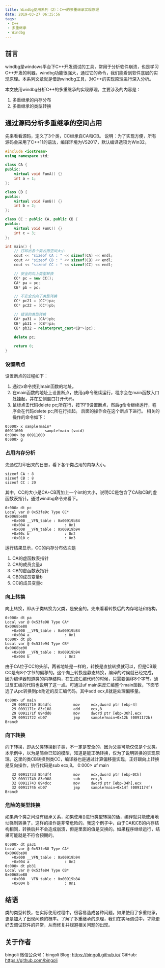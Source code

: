 ```yaml
---
title: Windbg使用系列（2）：C++的多重继承实现原理
date: 2019-03-27 06:35:56
tags:
 - C++
 - 多重继承
 - Windbg
---
```

## 前言
windbg是windows平台下C++开发调试的工具，常用于分析软件崩溃，也是学习C++开发的利器。windbg功能很强大，通过它的命令，我们能看到软件底层的实现原理。本系列文章就是借助windbg工具，对C++的实现原理进行深入分析。

本文使用windbg分析C++的多重继承的实现原理，主要涉及的内容是：
1. 多重继承的内存分布
2. 多重继承的类型转换

## 通过源码分析多重继承的空间占用
先来看看源码，定义了3个类，CC继承自CA和CB。
说明：为了实现方便，所有源码会采用了C++11的语法，编译环境为VS2017，默认编译选项为Win32。
``` C++
#include <iostream>
using namespace std;

class CA {
public:
    virtual void FunA() {}
    int a = 1; 
};

class CB {
public:
    virtual void FunB() {}
    int b = 2;
};

class CC : public CA, public CB {
public:
    virtual void FunC() {}
    int c = 3;
};

int main() {
    // 打印出各个类占用空间大小
    cout << "sizeof CA : " << sizeof(CA) << endl;
    cout << "sizeof CB : " << sizeof(CB) << endl;
    cout << "sizeof CC : " << sizeof(CC) << endl;

    // 安全的向上类型转换
    CC* pc = new CC();
    CA* pa = pc;
    CB* pb = pc;

    // 不安全的向下类型转换
    CC* pc21 = (CC*)pa;
    CC* pc22 = (CC*)pb;

    // 错误的类型转换
    CA* pa31 = (CA*)pb;
    CB* pb31 = (CB*)pa;
    CB* pb32 = reinterpret_cast<CB*>(pc);

    delete pc;
    
    return 0;
}

```
### 设置断点
设置断点的过程如下：
1. 通过x命令找到main函数的地址。
2. 在main函数的地址上设置断点，使用g命令继续运行，程序会在main函数入口处挂起，并在左侧窗口打开代码。
3. 鼠标点击代码delete pc;所在行，按下F9设置断点，然后g命令继续运行，程序会在代码delete pc;所在行挂起。
后面的操作会在这个断点下进行。
相关的操作的命令如下：
```
0:000> x sample!main*
00911600          sample!main (void)
0:000> bp 00911600
0:000> g
```
### 占用内存分析
先通过打印出来的日志，看下各个类占用的内存大小。
```
sizeof CA : 8
sizeof CB : 8
sizeof CC : 20
```
其中，CC的大小是CA+CB再加上一个int的大小，说明CC是包含了CA和CB的虚函数表指针。通过windbg命令来看下。
```
0:000> dt pc
Local var @ 0x53fe9c Type CC*
0x0068be88 
   +0x000 __VFN_table : 0x00919b84 
   +0x004 a                : 0n1
   +0x008 __VFN_table : 0x00919b94 
   +0x00c b                : 0n2
   +0x010 c                : 0n3
```
运行结果显示，CC的内存分布依次是
1. CA的虚函数表指针
2. CA的成员变量a
3. CB的虚函数表指针
4. CB的成员变量b
5. CC的成员变量c
### 向上转换
向上转换，即从子类转换为父类，是安全的。先来看看转换后的内存地址和结构。
```
0:000> dt pa
Local var @ 0x53fe98 Type CA*
0x0068be88 
   +0x000 __VFN_table : 0x00919b84 
   +0x004 a                : 0n1
0:000> dt pb
Local var @ 0x53fe94 Type CB*
0x0068be90 
   +0x000 __VFN_table : 0x00919b94 
   +0x004 b                : 0n2
```
由于CA位于CC的头部，两者地址是一样的，转换是直接转换就可以，但是CB跟CC是有8个字节的偏移的。这个向上转换是静态转换，编译的时候就已经完成，因为编译器知道类的内存结构，在生成汇编代码的时候，只需要偏移8个字节。通过反汇编的代码也说明了这一点。可通过uf main来反汇编整个main函数，下面节选了从pc转换到pb附近的反汇编代码，其中add ecx,8就是处理偏移量。
```
0:000> uf main
   29 00911719 8b4dfc          mov     ecx,dword ptr [ebp-4]
   29 0091171c 83c108          add     ecx,8
   29 0091171f 894dd0          mov     dword ptr [ebp-30h],ecx
   29 00911722 eb07            jmp     sample!main+0x12b (0091172b)  Branch

```
### 向下转换
向下转换，即从父类转换到子类，不一定是安全的，因为父类可能仅仅是个父类。本示例中，以为是简单已知的模型，知道是能正确转换，仅为了说明转换的实现原理。这里的类CB转换到类CC，编译器也是通过计算偏移量实现，正好跟向上转换是反向操作，执行代码是sub ecx,8。
0:000> uf main
```
   32 0091173d 8b4df4          mov     ecx,dword ptr [ebp-0Ch]
   32 00911740 83e908          sub     ecx,8
   32 00911743 894dcc          mov     dword ptr [ebp-34h],ecx
   32 00911746 eb07            jmp     sample!main+0x14f (0091174f)  Branch

```
### 危险的类型转换
如果两个类之间没有继承关系，如果使用()进行类型转换的话，编译就只能使用地址强制转换了。这样的操作是非常危险的。我这个例子中，由于CA和CB的内存结构相同，转换后并不会造成崩溃，但是里面的值是交换的。如果程序继续运行，结果可能就是不符合预期的。
```
0:000> dt pa31
Local var @ 0x53fe88 Type CA*
0x0068be90 
   +0x000 __VFN_table : 0x00919b94 
   +0x004 a                : 0n2
0:000> dt pb31
Local var @ 0x53fe84 Type CB*
0x0068be88 
   +0x000 __VFN_table : 0x00919b84 
   +0x004 b                : 0n1
```
## 结语
类的类型转换，在实际使用过程中，很容易造成各种问题。如果使用了多重继承，更是加大了出现问题的概率。了解了多重继承的原理，我们在实际调试中，才能更好去调试软件的异常，从而修复并规避相关问题的出现。
## 关于作者
bingoli
微信公众号：bingoli
Blog: https://bingoli.github.io/
GitHub: https://github.com/bingoli


